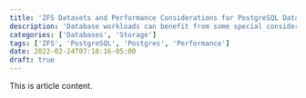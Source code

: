 ```yaml
---
title: 'ZFS Datasets and Performance Considerations for PostgreSQL Database Storage'
description: 'Database workloads can benefit from some special considerations when running atop a ZFS storage backend.'
categories: ['Databases', 'Storage']
tags: ['ZFS', 'PostgreSQL', 'Postgres', 'Performance']
date: 2022-02-24T07:18:16-05:00
draft: true
---
```


This is article content.
